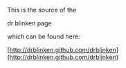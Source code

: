 This is the source of the

dr blinken page

which can be found here:

[http://drblinken.github.com/drblinken](http://drblinken.github.com/drblinken)
